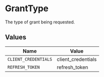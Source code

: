 # GrantType

The type of grant being requested.


## Values

| Name                 | Value                |
| -------------------- | -------------------- |
| `CLIENT_CREDENTIALS` | client_credentials   |
| `REFRESH_TOKEN`      | refresh_token        |